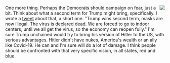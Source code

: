 <img src="http://scripting.com/images/2020/02/03/salute.png" border="0" align="right">One more thing. Perhaps the Democrats should campaign on fear, just a bit. Think about what a second term for Trump might bring, specifically. I wrote a <a href="https://twitter.com/davewiner/status/1299622748130598913">tweet</a> about that, a short one.  "Trump wins second term, masks are now illegal. The virus is declared dead. We are forced to go to indoor centers, until we all get the virus, so the economy can reopen fully." I'm sure Trump unchained would try to bring his version of Hitler to the US, with serious advantages. Hitler didn't have nukes, America's wealth or an ally like Covid-19. He can and I'm sure will do a lot of damage. I think people should be confronted with that very specific vision, in all states, red and blue. 
